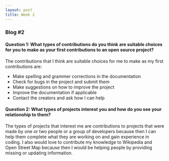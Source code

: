 ```yaml
---
layout: post
title: Week 2
---
```


### Blog #2

#### Question 1: What types of contributions do you think are suitable choices for you to make as your first contributions to an open source project?

The contributions that I think are suitable choices for me to make as my first contributions are:

* Make spelling and grammer corrections in the documentation
* Check for bugs in the project and submit them
* Make suggestions on how to improve the project 
* Improve the documentation if applicable 
* Contact the creators and ask how I can help

#### Question 2: What types of projects interest you and how do you see your relationship to them?

The types of projects that interest me are contributions to projects that were made by one or two people or a group of developers because then I can help them complete what they are working on and gain experience in coding. I also would love to contribute my knowledge to Wikipedia and Open Street Map because then I would be helping people by providing missing or updating information. 



